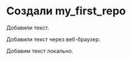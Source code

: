 ﻿# Создали my_first_repo

Добавили текст.

Добавили текст через веб-браузер.

Добавим текст локально.